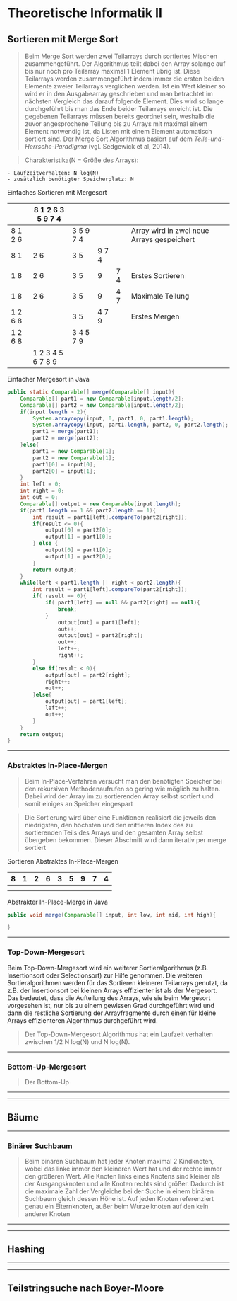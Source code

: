 # Theoretische Informatik II

## Sortieren mit Merge Sort
>Beim Merge Sort werden zwei Teilarrays durch sortiertes Mischen zusammengeführt. Der Algorithmus teilt dabei den Array solange auf bis nur noch pro Teilarray maximal 1 Element übrig ist. Diese Teilarrays werden zusammengeführt indem immer die ersten beiden Elemente zweier Teilarrays verglichen werden. Ist ein Wert kleiner  so wird er in den Ausgabearray geschrieben und man betrachtet im nächsten Vergleich das darauf folgende Element. Dies wird so lange durchgeführt bis man das Ende beider Teilarrays erreicht ist. Die gegebenen Teilarrays müssen bereits geordnet sein, weshalb die zuvor angesprochene Teilung bis zu Arrays mit maximal einem Element notwendig ist, da Listen mit einem Element automatisch sortiert sind.
Der Merge Sort Algorithmus basiert auf dem *Teile-und-Herrsche-Paradigma* (vgl. Sedgewick et al, 2014).

>Charakteristika(N = Größe des Arrays):

	- Laufzeitverhalten: N log(N)
	- zusätzlich benötigter Speicherplatz: N

Einfaches Sortieren mit Mergesort

||   8 1 2 6 3 5 9 7 4  |  |   | | |
|----| --- | ----| ---| ---|---|
| 8 1 2 6 || 3 5 9 7 4 |||Array wird in zwei neue Arrays gespeichert|
| 8 1 | 2 6 | 3 5 | 9 7 4||
|1 8 | 2 6 | 3 5 | 9 | 7 4 |Erstes Sortieren|
|1 8 | 2 6 | 3 5 | 9 | 4 7 |Maximale Teilung
|1 2 6 8 || 3 5 | 4 7 9 ||Erstes Mergen 
|1 2 6 8 || 3 4 5 7 9 |
||1 2 3 4 5 6 7 8 9 |


Einfacher Mergesort in Java

```Java
public static Comparable[] merge(Comparable[] input){
	Comparable[] part1 = new Comparable[input.length/2];
	Comparable[] part2 = new Comparable[input.length/2];
	if(input.length > 2){
		System.arraycopy(input, 0, part1, 0, part1.length);
		System.arraycopy(input, part1.length, part2, 0, part2.length);
		part1 = merge(part1);
		part2 = merge(part2);
	}else{
		part1 = new Comparable[1];
		part2 = new Comparable[1];
		part1[0] = input[0];
		part2[0] = input[1];
	}
	int left = 0;
	int right = 0;
	int out = 0;
	Comparable[] output = new Comparable[input.length];
	if(part1.length == 1 && part2.length == 1){
		int result = part1[left].compareTo(part2[right]);
		if(result <= 0){
			output[0] = part2[0];
			output[1] = part1[0];
		} else {
			output[0] = part1[0];
			output[1] = part2[0];
		}
		return output;
	}
	while(left < part1.length || right < part2.length){
		int result = part1[left].compareTo(part2[right]);
		if( result == 0){
			if( part1[left] == null && part2[right] == null){
				break;
			}
				output[out] = part1[left];
				out++;
				output[out] = part2[right];
				out++;
				left++;
				right++;
		}
		else if(result < 0){
			output[out] = part2[right];
			right++;
			out++;
		}else{
			output[out] = part1[left];
			left++;
			out++;
		}
	}
	return output;
}
```

---
### Abstraktes In-Place-Mergen
>Beim In-Place-Verfahren versucht man den benötigten Speicher bei den rekursiven Methodenaufrufen so gering wie möglich zu halten.
Dabei wird der Array im zu sortierenden Array selbst sortiert und somit einiges an Speicher eingespart

> Die Sortierung wird über eine Funktionen realisiert die jeweils den niedrigsten, den höchsten und den mittleren Index des zu sortierenden Teils des Arrays und den gesamten Array selbst übergeben bekommen. Dieser Abschnitt wird dann iterativ per merge sortiert

Sortieren Abstraktes In-Place-Mergen

| 8 | 1 | 2 | 6 | 3 | 5 | 9 | 7 | 4 |
|---|---|---|---|---|---|---|---|---|
|   |   |   |   |   |   |   |   |   |
|   |   |   |   |   |   |   |   |   |

Abstrakter In-Place-Merge in Java
```Java
public void merge(Comparable[] input, int low, int mid, int high){

}
```
---
### Top-Down-Mergesort

Beim Top-Down-Mergesort wird ein weiterer Sortieralgorithmus (z.B. Insertionsort oder Selectionsort) zur Hilfe genommen. Die weiteren Sortieralgorithmen werden für das Sortieren kleinerer Teilarrays genutzt, da z.B. der Insertionsort bei kleinen Arrays effizienter ist als der Mergesort.
Das bedeutet, dass die Aufteilung des Arrays, wie sie beim Mergesort vorgesehen ist, nur bis zu einem gewissen Grad durchgeführt wird und dann die restliche Sortierung der Arrayfragmente durch einen für kleine Arrays effizienteren Algorithmus durchgeführt wird.
>Der Top-Down-Mergesort Algorithmus hat ein Laufzeit verhalten zwischen 1/2 N log(N) und N log(N). 


---
### Bottom-Up-Mergesort
>Der Bottom-Up
---
---
## Bäume

---
### Binärer Suchbaum
> Beim binären Suchbaum hat jeder Knoten maximal 2 Kindknoten, wobei das linke immer den kleineren Wert hat und der rechte immer den größeren Wert. Alle Knoten links eines Knotens sind kleiner als der Ausgangsknoten und alle Knoten rechts sind größer. Dadurch ist die maximale Zahl der Vergleiche bei der Suche in einem binären Suchbaum gleich dessen Höhe ist. Auf jeden Knoten referenziert genau ein Elternknoten, außer beim Wurzelknoten auf den kein anderer Knoten 
---
---


## Hashing
---
---
## Teilstringsuche nach Boyer-Moore